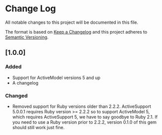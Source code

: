 # Change Log

All notable changes to this project will be documented in this file.

The format is based on [Keep a Changelog](http://keepachangelog.com/)
and this project adheres to [Semantic Versioning](http://semver.org/).

## [1.0.0]

### Added

- Support for ActiveModel versions 5 and up
- A changelog

### Changed

- Removed support for Ruby versions older than 2.2.2. ActiveSupport 5.0.0.1
  requires Ruby version >= 2.2.2 so to support ActiveModel 5, which requires
  ActiveSupport 5, we have to say goodbye to Ruby 2.1. If you need to use a
  Ruby version prior to 2.2.2, version 0.1.0 of this gem should still work just fine.
